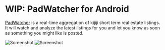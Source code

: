 WIP: PadWatcher for Android
==================


[PadWatcher](http://padwatcher.com) is a real-time aggregation of kijiji short term real estate listings. It will watch and analyze the latest listings for you and let you know as soon as something you might like is posted.


![Screenshot](http://i.imgur.com/yNsSDHy.png)
![Screenshot](http://i.imgur.com/xl6qLzZ.png)